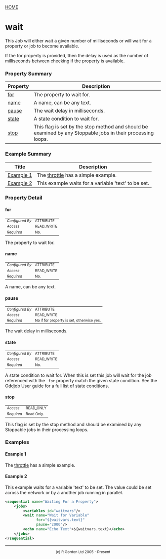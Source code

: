 [HOME](../../../README.md)
# wait

This Job will either wait a given number of milliseconds
or will wait for a property or job to become available.


If the for property is provided, then the delay is used as the number of
milliseconds between checking if the property is available.

### Property Summary

| Property | Description |
| -------- | ----------- |
| [for](#propertyfor) | The property to wait for. | 
| [name](#propertyname) | A name, can be any text. | 
| [pause](#propertypause) | The wait delay in milliseconds. | 
| [state](#propertystate) | A state condition to wait for. | 
| [stop](#propertystop) | This flag is set by the stop method and should be examined by any Stoppable jobs in their processing loops. | 


### Example Summary

| Title | Description |
| ----- | ----------- |
| [Example 1](#example1) | The [throttle](../../../org/oddjob/scheduling/ExecutorThrottleType.md) has a simple example. |
| [Example 2](#example2) | This example waits for a variable 'text' to be set. |


### Property Detail
#### for <a name="propertyfor"></a>

<table style='font-size:smaller'>
      <tr><td><i>Configured By</i></td><td>ATTRIBUTE</td></tr>
      <tr><td><i>Access</i></td><td>READ_WRITE</td></tr>
      <tr><td><i>Required</i></td><td>No.</td></tr>
</table>

The property to wait for.

#### name <a name="propertyname"></a>

<table style='font-size:smaller'>
      <tr><td><i>Configured By</i></td><td>ATTRIBUTE</td></tr>
      <tr><td><i>Access</i></td><td>READ_WRITE</td></tr>
      <tr><td><i>Required</i></td><td>No.</td></tr>
</table>

A name, can be any text.

#### pause <a name="propertypause"></a>

<table style='font-size:smaller'>
      <tr><td><i>Configured By</i></td><td>ATTRIBUTE</td></tr>
      <tr><td><i>Access</i></td><td>READ_WRITE</td></tr>
      <tr><td><i>Required</i></td><td>No if for property is set, otherwise yes.</td></tr>
</table>

The wait delay in milliseconds.

#### state <a name="propertystate"></a>

<table style='font-size:smaller'>
      <tr><td><i>Configured By</i></td><td>ATTRIBUTE</td></tr>
      <tr><td><i>Access</i></td><td>READ_WRITE</td></tr>
      <tr><td><i>Required</i></td><td>No.</td></tr>
</table>

A state condition to wait for. When this is
set this job will wait for the job referenced with the <code>
for</code> property match the given state condition.
See the Oddjob User guide for a full list of state conditions.

#### stop <a name="propertystop"></a>

<table style='font-size:smaller'>
      <tr><td><i>Access</i></td><td>READ_ONLY</td></tr>
      <tr><td><i>Required</i></td><td>Read Only.</td></tr>
</table>

This flag is set by the stop method and should
be examined by any Stoppable jobs in their processing loops.


### Examples
#### Example 1 <a name="example1"></a>

The [throttle](../../../org/oddjob/scheduling/ExecutorThrottleType.md) has a simple example.

#### Example 2 <a name="example2"></a>

This example waits for a variable 'text' to be set. The value could be set
across the network or by a another job running in parallel.

```xml
<sequential name="Waiting For a Property">
    <jobs>
        <variables id="waitvars"/>
        <wait name="Wait for Variable"
              for="${waitvars.text}" 
              pause="2000"/>
        <echo name="Echo Text">${waitvars.text}</echo>
    </jobs>
</sequential>
```



-----------------------

<div style='font-size: smaller; text-align: center;'>(c) R Gordon Ltd 2005 - Present</div>
